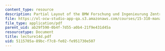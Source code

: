```yaml
---
content_type: resource
description: Partial Layout of the BMW Forschung und Ingenieurung Zentrum
file: https://ol-ocw-studio-app-qa.s3.amazonaws.com/courses/15-310-managerial-psychology-laboratory-spring-2003/5115705a89bcf7c8fe02fe951730e507_lecture14d.pdf
file_type: application/pdf
parent_uid: ab29f590-0b4f-7d55-a0b4-21f9e431d45a
resourcetype: Document
title: lecture14d.pdf
uid: 5115705a-89bc-f7c8-fe02-fe951730e507
---
```

